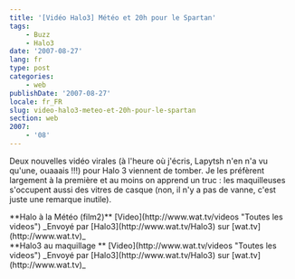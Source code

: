 ```yaml
---
title: '[Vidéo Halo3] Météo et 20h pour le Spartan'
tags:
    - Buzz
    - Halo3
date: '2007-08-27'
lang: fr
type: post
categories:
    - web
publishDate: '2007-08-27'
locale: fr_FR
slug: video-halo3-meteo-et-20h-pour-le-spartan
section: web
2007:
    - '08'
---
```


Deux nouvelles vidéo virales (à l'heure où j'écris, Lapytsh n'en n'a vu qu'une, ouaaais&nbsp;!!!) pour Halo 3 viennent de tomber. Je les préfèrent largement à la première et au moins on apprend un truc&nbsp;: les maquilleuses s'occupent aussi des vitres de casque (non, il n'y a pas de vanne, c'est juste une remarque inutile).

<div>
**Halo à la Météo (film2)**
[Video](http://www.wat.tv/videos "Toutes les videos")
_Envoyé par [Halo3](http://www.wat.tv/Halo3) sur [wat.tv](http://www.wat.tv)_</div>

<div>
**Halo3 au maquillage **
[Video](http://www.wat.tv/videos "Toutes les videos")
_Envoyé par [Halo3](http://www.wat.tv/Halo3) sur [wat.tv](http://www.wat.tv)_</div>